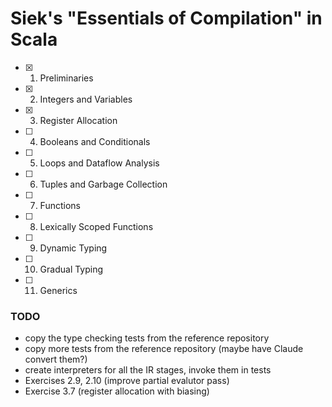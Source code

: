 # Siek's "Essentials of Compilation" in Scala

- [X] 01. Preliminaries
- [X] 02. Integers and Variables
- [X] 03. Register Allocation
- [ ] 04. Booleans and Conditionals
- [ ] 05. Loops and Dataflow Analysis
- [ ] 06. Tuples and Garbage Collection
- [ ] 07. Functions
- [ ] 08. Lexically Scoped Functions
- [ ] 09. Dynamic Typing
- [ ] 10. Gradual Typing
- [ ] 11. Generics

### TODO
- copy the type checking tests from the reference repository
- copy more tests from the reference repository (maybe have Claude convert them?)
- create interpreters for all the IR stages, invoke them in tests
- Exercises 2.9, 2.10 (improve partial evalutor pass)
- Exercise 3.7 (register allocation with biasing)

